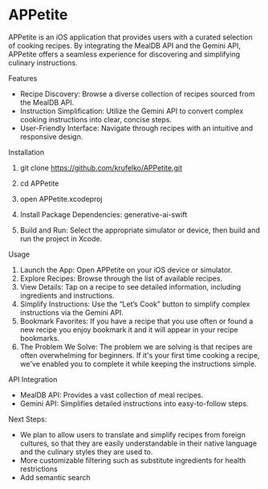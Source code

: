 # APPetite

APPetite is an iOS application that provides users with a curated selection of cooking recipes. By integrating the MealDB API and the Gemini API, APPetite offers a seamless experience for discovering and simplifying culinary instructions.

Features

- Recipe Discovery: Browse a diverse collection of recipes sourced from the MealDB API.
- Instruction Simplification: Utilize the Gemini API to convert complex cooking instructions into clear, concise steps.
- User-Friendly Interface: Navigate through recipes with an intuitive and responsive design.

Installation

1. git clone https://github.com/krufelko/APPetite.git
 

2. cd APPetite
 
 
3. open APPetite.xcodeproj
  
 
4. Install Package Dependencies: generative-ai-swift 
  

5. Build and Run: Select the appropriate simulator or device, then build and run the project in Xcode.

Usage

1. Launch the App: Open APPetite on your iOS device or simulator.
2. Explore Recipes: Browse through the list of available recipes.
3. View Details: Tap on a recipe to see detailed information, including ingredients and instructions.
4. Simplify Instructions: Use the “Let’s Cook” button to simplify complex instructions via the Gemini API.
5. Bookmark Favorites: If you have a recipe that you use often or found a new recipe you enjoy bookmark it and it will appear in your recipe bookmarks.
6. The Problem We Solve: The problem we are solving is that recipes are often overwhelming for beginners. If it's your first time cooking a recipe, we've enabled you to complete it while keeping the instructions simple.

API Integration

- MealDB API: Provides a vast collection of meal recipes.
- Gemini API: Simplifies detailed instructions into easy-to-follow steps.

Next Steps: 
- We plan to allow users to translate and simplify recipes from foreign cultures, so that they are easily understandable in their native language and the culinary styles they are used to.
- More customizable filtering such as substitute ingredients for health restrictions
- Add semantic search
  
